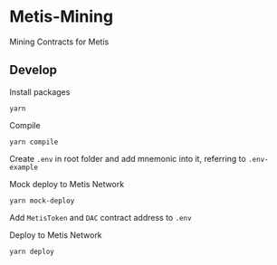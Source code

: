 # Metis-Mining
Mining Contracts for Metis

## Develop

Install packages

```
yarn
```

Compile

```
yarn compile
```

Create `.env` in root folder and add mnemonic into it, referring to `.env-example`

Mock deploy to Metis Network

```
yarn mock-deploy
```

Add `MetisToken` and `DAC` contract address to `.env`

Deploy to Metis Network

```
yarn deploy
```